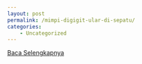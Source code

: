 ```yaml
---
layout: post
permalink: /mimpi-digigit-ular-di-sepatu/
categories:
    - Uncategorized
---
```


[Baca Selengkapnya](/09)